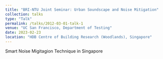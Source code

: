 ```yaml
---
title: "BRI-NTU Joint Seminar: Urban Soundscape and Noise Mitigation"
collection: talks
type: "Talk"
permalink: /talks/2012-03-01-talk-1
venue: "UC San Francisco, Department of Testing"
date: 2023-02-23
location: "HDB Centre of Building Research (Woodlands), Singapore"
---
```


Smart Noise Migitagion Technique in Singapore
